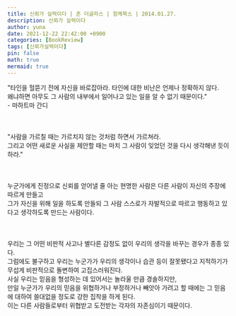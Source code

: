 ```yaml
---
title: 신뢰가 실력이다 | 존 더글라스 | 함께북스 | 2014.01.27.
description: 신뢰가 실력이다
author: yuna
date: 2021-12-22 22:42:00 +0900
categories: [BookReview]
tags: [신뢰가실력이다]
pin: false
math: true
mermaid: true
---
```



"타인을 헐뜯기 전에 자신을 바로잡아라. 타인에 대한 비난은 언제나 정확하지 않다.  
왜냐하면 아무도 그 사람의 내부에서 일어나고 있는 일을 알 수 없기 때문이다."  
\- 마하트마 간디
<br/>
<br/>
<br/>
<br/>
"사람을 가르칠 때는 가르치지 않는 것처럼 하면서 가르쳐라.  
그리고 어떤 새로운 사실을 제안할 때는 마치 그 사람이 잊었던 것을 다시 생각해낸 듯이 하라."
<br/>
<br/>
<br/>
<br/>
누군가에게 진정으로 신뢰를 얻어낼 줄 아는 현명한 사람은 다른 사람이 자신의 주장에 따르게 만들고  
그가 자신을 위해 일을 하도록 만들되 그 사람 스스로가 자발적으로 따르고 행동하고 있다고 생각하도록 만드는 사람이다.
<br/>
<br/>
<br/>
<br/>
우리는 그 어떤 비판적 사고나 별다른 감정도 없이 우리의 생각을 바꾸는 경우가 종종 있다.  
그럼에도 불구하고 우리는 누군가가 우리의 생각이나 습관 등이 잘못됐다고 지적하기가 무섭게 비판적으로 돌변하여 고집스러워진다.  
사실 우리는 믿음을 형성하는 데 있어서는 놀라울 만큼 경솔하지만,  
만일 누군가가 우리의 믿음을 위협하거나 부정하거나 빼앗아 가려고 할 때에는 그 믿음에 대하여 쓸대없을 정도로 강한 집착을 하게 된다.  
이는 다른 사람들로부터 위협받고 도전받는 각자의 자존심이기 때문이다.
